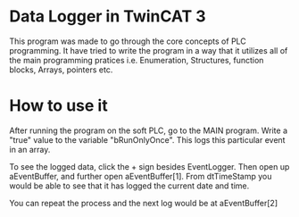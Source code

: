 # Data Logger in TwinCAT 3
This program was made to go through the core concepts of PLC programming. It have tried to write the program in a way that it utilizes all of the main programming pratices
i.e. Enumeration, Structures, function blocks, Arrays, pointers etc. 

# How to use it
After running the program on the soft PLC, go to the MAIN program. Write a "true" value to the variable "bRunOnlyOnce". This logs this particular event in an array. 

To see the logged data, click the + sign besides EventLogger. Then open up aEventBuffer, and further open aEventBuffer[1]. From dtTimeStamp you would be able to see that it has
logged the current date and time. 

You can repeat the process and the next log would be at aEventBuffer[2]
